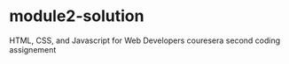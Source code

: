 # module2-solution
HTML, CSS, and Javascript for Web Developers couresera second coding assignement 
